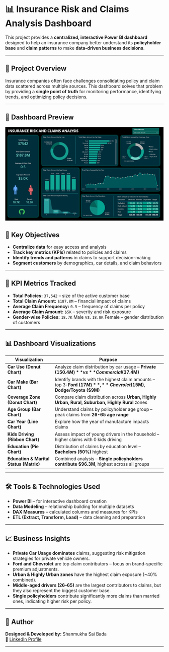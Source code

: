 # 📊 Insurance Risk and Claims Analysis Dashboard

This project provides a **centralized, interactive Power BI dashboard** designed to help an insurance company better understand its **policyholder base** and **claim patterns** to make **data-driven business decisions**.

---

## 🚀 Project Overview

Insurance companies often face challenges consolidating policy and claim data scattered across multiple sources. This dashboard solves that problem by providing a **single point of truth** for monitoring performance, identifying trends, and optimizing policy decisions.

---

## 📸 Dashboard Preview

![Insurance Dashboard Overview](https://github.com/shanmukhsaibada/PowerBI_Insurance_Risk_Analysis_P6/blob/main/InsuranceAnalysis.PNG)

## 🎯 Key Objectives

- **Centralize data** for easy access and analysis  
- **Track key metrics (KPIs)** related to policies and claims  
- **Identify trends and patterns** in claims to support decision-making  
- **Segment customers** by demographics, car details, and claim behaviors  

---

## 📌 KPI Metrics Tracked

- **Total Policies:** `37,542` – size of the active customer base  
- **Total Claim Amount:** `$187.8M` – financial impact of claims  
- **Average Claim Frequency:** `0.5` – frequency of claims per policy  
- **Average Claim Amount:** `$5K` – severity and risk exposure  
- **Gender-wise Policies:** `18.7K` Male vs. `18.8K` Female – gender distribution of customers  

---

## 📊 Dashboard Visualizations

| Visualization | Purpose |
|--------------|---------|
| **Car Use (Donut Chart)** | Analyze claim distribution by car usage – **Private ($150.4M)** vs **Commercial ($37.4M)** |
| **Car Make (Bar Chart)** | Identify brands with the highest claim amounts – top 3: **Ford ($17M)**, **Chevrolet ($15M)**, **Dodge/Toyota ($9M)** |
| **Coverage Zone (Donut Chart)** | Compare claim distribution across **Urban, Highly Urban, Rural, Suburban, Highly Rural** zones |
| **Age Group (Bar Chart)** | Understand claims by policyholder age group – peak claims from **26-65 age range** |
| **Car Year (Line Chart)** | Explore how the year of manufacture impacts claims |
| **Kids Driving (Ribbon Chart)** | Assess impact of young drivers in the household – higher claims with 0 kids driving |
| **Education (Pie Chart)** | Distribution of claims by education level – **Bachelors (50%)** highest |
| **Education & Marital Status (Matrix)** | Combined analysis – **Single policyholders contribute $96.3M**, highest across all groups |

---

## 🛠️ Tools & Technologies Used

- **Power BI** – for interactive dashboard creation  
- **Data Modeling** – relationship building for multiple datasets  
- **DAX Measures** – calculated columns and measures for KPIs  
- **ETL (Extract, Transform, Load)** – data cleaning and preparation  

---

## 📈 Business Insights

- **Private Car Usage dominates** claims, suggesting risk mitigation strategies for private vehicle owners.  
- **Ford and Chevrolet** are top claim contributors – focus on brand-specific premium adjustments.  
- **Urban & Highly Urban zones** have the highest claim exposure (~40% combined).  
- **Middle-aged drivers (26–65)** are the largest contributors to claims, but they also represent the biggest customer base.  
- **Single policyholders** contribute significantly more claims than married ones, indicating higher risk per policy.  

---

## 👤 Author

**Designed & Developed by:** Shanmukha Sai Bada  
🔗 [LinkedIn Profile](https://www.linkedin.com/in/shanmukha-sai-bada/)

---

